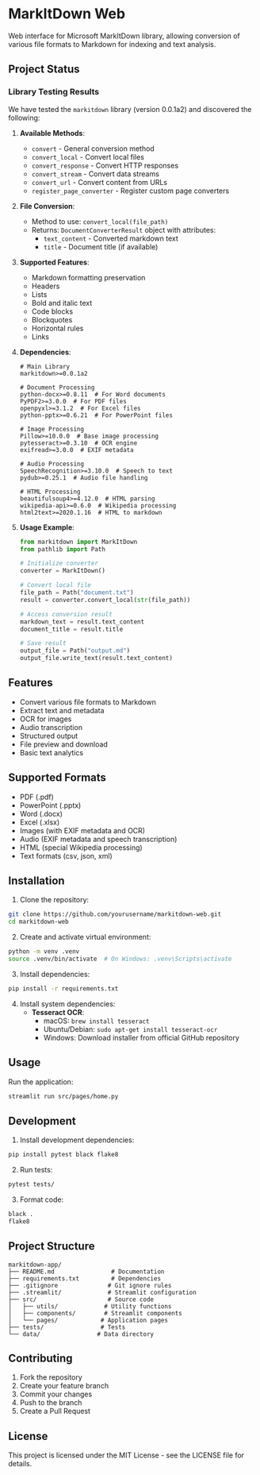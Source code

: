 # MarkItDown Web

Web interface for Microsoft MarkItDown library, allowing conversion of various file formats to Markdown for indexing and text analysis.

## Project Status

### Library Testing Results

We have tested the `markitdown` library (version 0.0.1a2) and discovered the following:

1. **Available Methods**:
   - `convert` - General conversion method
   - `convert_local` - Convert local files
   - `convert_response` - Convert HTTP responses
   - `convert_stream` - Convert data streams
   - `convert_url` - Convert content from URLs
   - `register_page_converter` - Register custom page converters

2. **File Conversion**:
   - Method to use: `convert_local(file_path)`
   - Returns: `DocumentConverterResult` object with attributes:
     - `text_content` - Converted markdown text
     - `title` - Document title (if available)

3. **Supported Features**:
   - Markdown formatting preservation
   - Headers
   - Lists
   - Bold and italic text
   - Code blocks
   - Blockquotes
   - Horizontal rules
   - Links

4. **Dependencies**:
   ```
   # Main Library
   markitdown>=0.0.1a2

   # Document Processing
   python-docx>=0.8.11  # For Word documents
   PyPDF2>=3.0.0  # For PDF files
   openpyxl>=3.1.2  # For Excel files
   python-pptx>=0.6.21  # For PowerPoint files

   # Image Processing
   Pillow>=10.0.0  # Base image processing
   pytesseract>=0.3.10  # OCR engine
   exifread>=3.0.0  # EXIF metadata

   # Audio Processing
   SpeechRecognition>=3.10.0  # Speech to text
   pydub>=0.25.1  # Audio file handling

   # HTML Processing
   beautifulsoup4>=4.12.0  # HTML parsing
   wikipedia-api>=0.6.0  # Wikipedia processing
   html2text>=2020.1.16  # HTML to markdown
   ```

5. **Usage Example**:
   ```python
   from markitdown import MarkItDown
   from pathlib import Path

   # Initialize converter
   converter = MarkItDown()

   # Convert local file
   file_path = Path("document.txt")
   result = converter.convert_local(str(file_path))

   # Access conversion result
   markdown_text = result.text_content
   document_title = result.title

   # Save result
   output_file = Path("output.md")
   output_file.write_text(result.text_content)
   ```

## Features

- Convert various file formats to Markdown
- Extract text and metadata
- OCR for images
- Audio transcription
- Structured output
- File preview and download
- Basic text analytics

## Supported Formats

- PDF (.pdf)
- PowerPoint (.pptx)
- Word (.docx)
- Excel (.xlsx)
- Images (with EXIF metadata and OCR)
- Audio (EXIF metadata and speech transcription)
- HTML (special Wikipedia processing)
- Text formats (csv, json, xml)

## Installation

1. Clone the repository:
```bash
git clone https://github.com/yourusername/markitdown-web.git
cd markitdown-web
```

2. Create and activate virtual environment:
```bash
python -m venv .venv
source .venv/bin/activate  # On Windows: .venv\Scripts\activate
```

3. Install dependencies:
```bash
pip install -r requirements.txt
```

4. Install system dependencies:
   - **Tesseract OCR**:
     - macOS: `brew install tesseract`
     - Ubuntu/Debian: `sudo apt-get install tesseract-ocr`
     - Windows: Download installer from official GitHub repository

## Usage

Run the application:
```bash
streamlit run src/pages/home.py
```

## Development

1. Install development dependencies:
```bash
pip install pytest black flake8
```

2. Run tests:
```bash
pytest tests/
```

3. Format code:
```bash
black .
flake8
```

## Project Structure

```
markitdown-app/
├── README.md                # Documentation
├── requirements.txt         # Dependencies
├── .gitignore              # Git ignore rules
├── .streamlit/             # Streamlit configuration
├── src/                    # Source code
│   ├── utils/             # Utility functions
│   ├── components/        # Streamlit components
│   └── pages/            # Application pages
├── tests/                # Tests
└── data/                # Data directory
```

## Contributing

1. Fork the repository
2. Create your feature branch
3. Commit your changes
4. Push to the branch
5. Create a Pull Request

## License

This project is licensed under the MIT License - see the LICENSE file for details. 